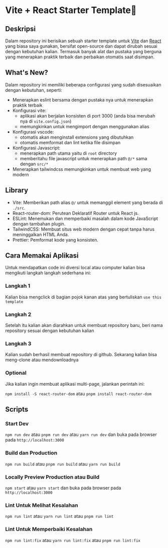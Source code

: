 # Vite + React Starter Template🚀

## Deskripsi

Dalam repository ini berisikan sebuah starter template untuk [Vite](https://vitejs.dev) dan [React](https://react.dev) yang biasa saya gunakan, bersifat open-source dan dapat dirubah sesuai dengan kebutuhan kalian. Termasuk banyak alat dan pustaka yang berguna yang menerapkan praktik terbaik dan perbaikan otomatis saat disimpan.

## What's New?

Dalam repository ini memiliki beberapa configurasi yang sudah disesuaikan dengan kebutuhan, seperti:

- Menerapkan eslint bersama dengan pustaka nya untuk menerapkan praktik terbaik
- Konfigurasi vite:
  - aplikasi akan berjalan konsisten di port 3000 (anda bisa merubah nya di `vite.config.json`)
  - memungkinkan untuk mengimport dengan menggunakan alias
- Konfigurasi vscode:
  - otomatis akan menginstall extensions yang dibutuhkan
  - otomatis memformat dan lint ketika file disimpan
- Konfigurasi Javascript:
  - menerapkan path utama yaitu di `root` directory
  - memberitahu file javascript untuk menerapkan path `@/*` sama dengan `src/*`
- Menerapkan tailwindcss memungkinkan untuk membuat web yang modern

## Library

- Vite: Memberikan path alias `@/` untuk memanggil element yang berada di `./src`.
- React-router-dom: Perutean Deklaratif Router untuk React js.
- ESLint: Menemukan dan memperbaiki masalah dalam kode JavaScript dengan tambahan plugin.
- TailwindCSS: Membuat situs web modern dengan cepat tanpa harus meninggalkan HTML Anda.
- Prettier: Pemformat kode yang konsisten.

## Cara Memakai Aplikasi

Untuk mendapatkan code ini diversi local atau computer kalian bisa mengikuti langkah langkah sederhana ini:

### Langkah 1

Kalian bisa mengclick di bagian pojok kanan atas yang bertuliskan `use this template`

### Langkah 2

Setelah itu kalian akan diarahkan untuk membuat repository baru, beri nama repository sesuai dengan kebutuhan kalian

### Langkah 3

Kalian sudah berhasil membuat repository di github. Sekarang kalian bisa meng-clone atau mendownloadnya

### Optional

Jika kalian ingin membuat aplikasi multi-page, jalankan perintah ini:

`npm install -S react-router-dom` atau `pnpm install react-router-dom`

## Scripts

### Start Dev

`npm run dev` atau `pnpm run dev` atau `yarn run dev` dan buka pada browser pada `http://localhost:3000`

### Build dan Production

`npm run build` atau `pnpm run build` atau `yarn run build`

### Locally Preview Production atau Build

`npm start` atau `yarn start` dan buka pada browser pada `http://localhost:3000`

### Lint Untuk Melihat Kesalahan

`npm run lint` atau `yarn run lint` atau `pnpm run lint`

### Lint Untuk Memperbaiki Kesalahan

`npm run lint:fix` atau `yarn run lint:fix` atau `pnpm run lint:fix`

